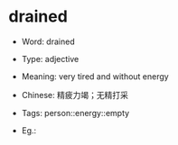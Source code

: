 # drained

- Word: drained

- Type: adjective
- Meaning: very tired and without energy
- Chinese: 精疲力竭；无精打采
- Tags: person::energy::empty
- Eg.: 

